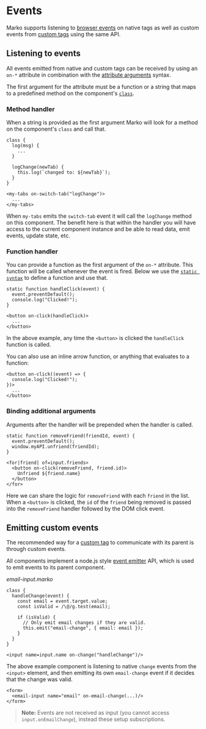# Events

Marko supports listening to [browser events](https://developer.mozilla.org/en-US/docs/Web/API/Document_Object_Model/Events) on native tags as well as custom events from [custom tags](./custom-tags.md) using the same API.

## Listening to events

All events emitted from native and custom tags can be received by using an `on-*` attribute in combination with the [attribute arguments](./syntax.md#arguments) syntax.

The first argument for the attribute must be a function or a string that maps to a predefined method on the component's [`class`](./class-components.md).

### Method handler

When a string is provided as the first argument Marko will look for a method on the component's `class` and call that.

```marko
class {
  log(msg) {
    ...
  }

  logChange(newTab) {
    this.log(`changed to: ${newTab}`);
  }
}

<my-tabs on-switch-tab("logChange")>
  ...
</my-tabs>
```

When `my-tabs` emits the `switch-tab` event it will call the `logChange` method on this component.
The benefit here is that within the handler you will have access to the current component instance and be able to read data, emit events, update state, etc.

### Function handler

You can provide a function as the first argument of the `on-*` attribute. This function will be called whenever the event is fired. Below we use the [`static syntax`](./syntax.md#static-javascript) to define a function and use that.

```marko
static function handleClick(event) {
  event.preventDefault();
  console.log("Clicked!");
}

<button on-click(handleClick)>
  ...
</button>
```

In the above example, any time the `<button>` is clicked the `handleClick` function is called.

You can also use an inline arrow function, or anything that evaluates to a function:

```marko
<button on-click((event) => {
  console.log("Clicked!");
})>
  ...
</button>
```

### Binding additional arguments

Arguments after the handler will be prepended when the handler is called.

```marko
static function removeFriend(friendId, event) {
  event.preventDefault();
  window.myAPI.unfriend(friendId);
}

<for|friend| of=input.friends>
  <button on-click(removeFriend, friend.id)>
    Unfriend ${friend.name}
  </button>
</for>
```

Here we can share the logic for `removeFriend` with each `friend` in the list. When a `<button>` is clicked, the `id` of the `friend` being removed is passed into the `removeFriend` handler followed by the DOM click event.

## Emitting custom events

The recommended way for a [custom tag](./custom-tags.md) to communicate with its parent is through custom events.

All components implement a node.js style [event emitter](https://nodejs.org/api/events.html#events_class_eventemitter) API, which is used to emit events to its parent component.

_email-input.marko_

```marko
class {
  handleChange(event) {
    const email = event.target.value;
    const isValid = /\@/g.test(email);

    if (isValid) {
      // Only emit email changes if they are valid.
      this.emit("email-change", { email: email });
    }
  }
}

<input name=input.name on-change("handleChange")/>
```

The above example component is listening to native `change` events from the `<input>` element, and then emitting its own `email-change` event if it decides that the change was valid.

```marko
<form>
  <email-input name="email" on-email-change(...)/>
</form>
```

> **Note:** Events are not received as input (you cannot access `input.onEmailChange`), instead these setup subscriptions.
